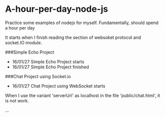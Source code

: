 # A-hour-per-day-node-js
Practice some examples of nodejs for myself. Fundamentally, should spend a hour per day 

It starts when I finish reading the section of websoket protocol and socket.IO module.

###Simple Echo Project
 * 16/01/27 Simple Echo Project starts
 * 16/01/27 Simple Echo Project finished

###Chat Project using Socket.io
 * 16/01/27 Chat Project using WebSocket starts

When I use the variant 'serverUrl' as localhost in the file 'public/chat.html',
it is not work.

  <html>
  <head>
  <meta charset="utf-8">
  <title>Chatting</title>
  ...
  <script>
    var roomlist = [];
    var serverUrl = 'http://localhost:3000';
    ...
  ...


